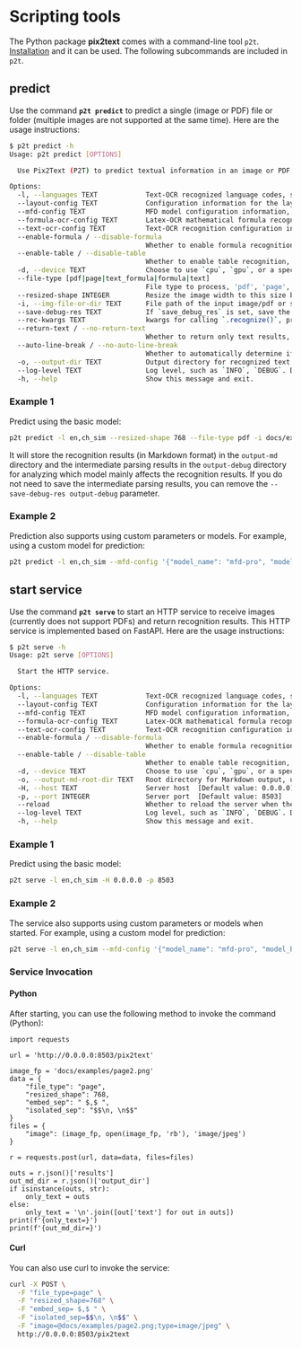 # Scripting tools
The Python package **pix2text** comes with a command-line tool `p2t`. [Installation](install.md) and it can be used. The following subcommands are included in `p2t`.

## predict

Use the command **`p2t predict`** to predict a single (image or PDF) file or folder (multiple images are not supported at the same time). Here are the usage instructions:

```bash
$ p2t predict -h
Usage: p2t predict [OPTIONS]

  Use Pix2Text (P2T) to predict textual information in an image or PDF file

Options:
  -l, --languages TEXT            Text-OCR recognized language codes, separated by commas, defaults to en,ch_sim
  --layout-config TEXT            Configuration information for the layout parser model, provided in JSON string format. Default values: `None` to use the default configuration
  --mfd-config TEXT               MFD model configuration information, provided in JSON string format. Default values: `None`, to use the default configuration
  --formula-ocr-config TEXT       Latex-OCR mathematical formula recognition model configuration information, provided in JSON string format. Default values: `None`, to use the default configuration
  --text-ocr-config TEXT          Text-OCR recognition configuration information, provided in JSON string format. Default values: `None`, to use the default configuration
  --enable-formula / --disable-formula
                                  Whether to enable formula recognition, default value: Enable formulas
  --enable-table / --disable-table
                                  Whether to enable table recognition, default: Enable tables
  -d, --device TEXT               Choose to use `cpu`, `gpu`, or a specified GPU, such as `cuda:0`. Default value: cpu
  --file-type [pdf|page|text_formula|formula|text]
                                  File type to process, 'pdf', 'page', 'text_formula', 'formula', or 'text'. Default value: text_formula
  --resized-shape INTEGER         Resize the image width to this size before processing. Default value: 768
  -i, --img-file-or-dir TEXT      File path of the input image/pdf or specify a directory. [Required]
  --save-debug-res TEXT           If `save_debug_res` is set, save the debug results to the directory; default value is `None`, meaning no debug results are saved
  --rec-kwargs TEXT               kwargs for calling `.recognize()`, provided in JSON string format
  --return-text / --no-return-text
                                  Whether to return only text results, default value: return text
  --auto-line-break / --no-auto-line-break
                                  Whether to automatically determine if adjacent line results should be merged into a single line result, default value: auto line break
  -o, --output-dir TEXT           Output directory for recognized text results. Only valid when `file-type` is `pdf` or `page`. Default value: output-md
  --log-level TEXT                Log level, such as `INFO`, `DEBUG`. Default value: INFO
  -h, --help                      Show this message and exit.
```

### Example 1
Predict using the basic model:

```bash
p2t predict -l en,ch_sim --resized-shape 768 --file-type pdf -i docs/examples/test-doc.pdf -o output-md --save-debug-res output-debug
```

It will store the recognition results (in Markdown format) in the `output-md` directory and the intermediate parsing results in the `output-debug` directory for analyzing which model mainly affects the recognition results. If you do not need to save the intermediate parsing results, you can remove the `--save-debug-res output-debug` parameter.

### Example 2

Prediction also supports using custom parameters or models. For example, using a custom model for prediction:

```bash
p2t predict -l en,ch_sim --mfd-config '{"model_name": "mfd-pro", "model_backend": "onnx"}' --formula-ocr-config '{"model_name":"mfr-pro","model_backend":"onnx"}' --text-ocr-config '{"rec_model_name": "doc-densenet_lite_666-gru_large"}' --rec-kwargs '{"page_numbers": [0, 1]}' --resized-shape 768 --file-type pdf -i docs/examples/test-doc.pdf -o output-md --save-debug-res output-debug
```

## start service

Use the command **`p2t serve`** to start an HTTP service to receive images (currently does not support PDFs) and return recognition results. This HTTP service is implemented based on FastAPI. Here are the usage instructions:

```bash
$ p2t serve -h
Usage: p2t serve [OPTIONS]

  Start the HTTP service.

Options:
  -l, --languages TEXT            Text-OCR recognized language codes, separated by commas, defaults to en,ch_sim
  --layout-config TEXT            Configuration information for the layout parser model, provided in JSON string format. Default values: `None` to use the default configuration
  --mfd-config TEXT               MFD model configuration information, provided in JSON string format. Default values: `None`, to use the default configuration
  --formula-ocr-config TEXT       Latex-OCR mathematical formula recognition model configuration information, provided in JSON string format. Default values: `None`, to use the default configuration
  --text-ocr-config TEXT          Text-OCR recognition configuration information, provided in JSON string format. Default values: `None`, to use the default configuration
  --enable-formula / --disable-formula
                                  Whether to enable formula recognition, default value: Enable formulas
  --enable-table / --disable-table
                                  Whether to enable table recognition, default: Enable tables
  -d, --device TEXT               Choose to use `cpu`, `gpu`, or a specified GPU, such as `cuda:0`. Default value: cpu
  -o, --output-md-root-dir TEXT   Root directory for Markdown output, used to store recognized text results. Only valid when `file-type` is `pdf` or `page`. Default value: output-md-root
  -H, --host TEXT                 Server host  [Default value: 0.0.0.0]
  -p, --port INTEGER              Server port  [Default value: 8503]
  --reload                        Whether to reload the server when the code changes
  --log-level TEXT                Log level, such as `INFO`, `DEBUG`. Default value: INFO
  -h, --help                      Show this message and exit.
```

### Example 1
Predict using the basic model:

```bash
p2t serve -l en,ch_sim -H 0.0.0.0 -p 8503
```

### Example 2

The service also supports using custom parameters or models when started. For example, using a custom model for prediction:

```bash
p2t serve -l en,ch_sim --mfd-config '{"model_name": "mfd-pro", "model_backend": "onnx"}' --formula-ocr-config '{"model_name":"mfr-pro","model_backend":"onnx"}' --text-ocr-config '{"rec_model_name": "doc-densenet_lite_666-gru_large"}' -H 0.0.0.0 -p 8503
```

### Service Invocation

#### Python
After starting, you can use the following method to invoke the command (Python):

```py3
import requests

url = 'http://0.0.0.0:8503/pix2text'

image_fp = 'docs/examples/page2.png'
data = {
    "file_type": "page",
    "resized_shape": 768,
    "embed_sep": " $,$ ",
    "isolated_sep": "$$\n, \n$$"
}
files = {
    "image": (image_fp, open(image_fp, 'rb'), 'image/jpeg')
}

r = requests.post(url, data=data, files=files)

outs = r.json()['results']
out_md_dir = r.json()['output_dir']
if isinstance(outs, str):
    only_text = outs
else:
    only_text = '\n'.join([out['text'] for out in outs])
print(f'{only_text=}')
print(f'{out_md_dir=}')
```

#### Curl

You can also use curl to invoke the service:

```bash
curl -X POST \
  -F "file_type=page" \
  -F "resized_shape=768" \
  -F "embed_sep= $,$ " \
  -F "isolated_sep=$$\n, \n$$" \
  -F "image=@docs/examples/page2.png;type=image/jpeg" \
  http://0.0.0.0:8503/pix2text
```
